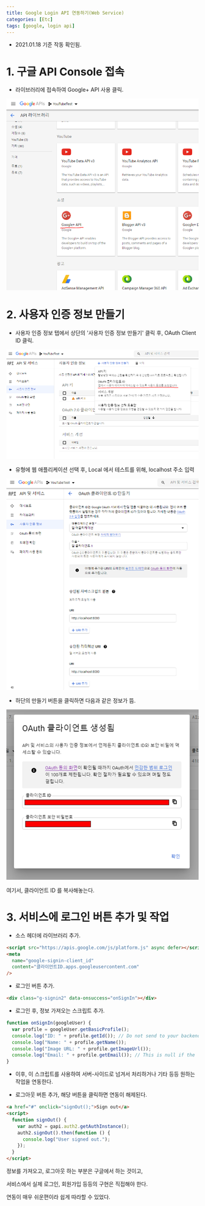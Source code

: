 ```yaml
---
title: Google Login API 연동하기(Web Service)
categories: [Etc]
tags: [google, login api]
---
```




* 2021.01.18 기준 작동 확인됨.

# 1. 구글 API Console 접속

- 라이브러리에 접속하여 Google+ API 사용 클릭.

![e1](/assets/img/Etc/e1.png)

# 2. 사용자 인증 정보 만들기

- 사용자 인증 정보 탭에서 상단의 '사용자 인증 정보 만들기' 클릭 후, OAuth Client ID 클릭.

![e2](/assets/img/Etc/e2.png)

- 유형에 웹 애플리케이션 선택 후, Local 에서 테스트를 위해, localhost 주소 입력

![e3](/assets/img/Etc/e3.png)

- 하단의 만들기 버튼을 클릭하면 다음과 같은 정보가 뜸.

![e4](/assets/img/Etc/e4.png)

여기서, 클라이언트 ID 를 복사해놓는다.

# 3. 서비스에 로그인 버튼 추가 및 작업

- 소스 헤더에 라이브러리 추가.

```html
<script src="https://apis.google.com/js/platform.js" async defer></script>
<meta
  name="google-signin-client_id"
  content="클라이언트ID.apps.googleusercontent.com"
/>
```

- 로그인 버튼 추가.

```html
<div class="g-signin2" data-onsuccess="onSignIn"></div>
```

- 로그인 후, 정보 가져오는 스크립트 추가.

```js
function onSignIn(googleUser) {
  var profile = googleUser.getBasicProfile();
  console.log("ID: " + profile.getId()); // Do not send to your backend! Use an ID token instead.
  console.log("Name: " + profile.getName());
  console.log("Image URL: " + profile.getImageUrl());
  console.log("Email: " + profile.getEmail()); // This is null if the 'email' scope is not present.
}
```

- 이후, 이 스크립트를 사용하여 서버-사이드로 넘겨서 처리하거나 기타 등등 원하는 작업을 연동한다.

- 로그아웃 버튼 추가, 해당 버튼을 클릭하면 연동이 해제된다.

```html
<a href="#" onclick="signOut();">Sign out</a>
<script>
  function signOut() {
    var auth2 = gapi.auth2.getAuthInstance();
    auth2.signOut().then(function () {
      console.log("User signed out.");
    });
  }
</script>
```

정보를 가져오고, 로그아웃 하는 부분은 구글에서 하는 것이고,

서비스에서 실제 로그인, 회원가입 등등의 구현은 직접해야 한다.

연동이 매우 쉬운편이라 쉽게 따라할 수 있었다.
